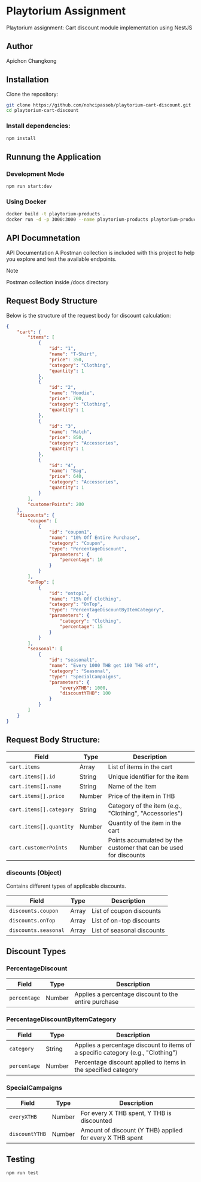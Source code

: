 # Playtorium Assignment

Playtorium assignment: Cart discount module implementation using NestJS

## Author
Apichon Changkong

## Installation
Clone the repository:
```bash
git clone https://github.com/nohcipassob/playtorium-cart-discount.git
cd playtorium-cart-discount
```
### Install dependencies:
```bash
npm install
```
## Runnung the Application
### Development Mode
```bash
npm run start:dev
```
### Using Docker
```bash
docker build -t playtorium-products .
docker run -d -p 3000:3000 --name playtorium-products playtorium-products
```
## API Documnetation
API Documentation
A Postman collection is included with this project to help you explore and test the available endpoints.
>[!NOTE]
> Postman collection inside /docs directory
## Request Body Structure
Below is the structure of the request body for discount calculation:
```json
{
    "cart": {
        "items": [
            {
                "id": "1",
                "name": "T-Shirt",
                "price": 350,
                "category": "Clothing",
                "quantity": 1
            },
            {
                "id": "2",
                "name": "Hoodie",
                "price": 700,
                "category": "Clothing",
                "quantity": 1
            },
            {
                "id": "3",
                "name": "Watch",
                "price": 850,
                "category": "Accessories",
                "quantity": 1
            },
            {
                "id": "4",
                "name": "Bag",
                "price": 640,
                "category": "Accessories",
                "quantity": 1
            }
        ],
        "customerPoints": 200
    },
    "discounts": {
        "coupon": [
            {
                "id": "coupon1",
                "name": "10% Off Entire Purchase",
                "category": "Coupon",
                "type": "PercentageDiscount",
                "parameters": {
                    "percentage": 10
                }
            }
        ],
        "onTop": [
            {
                "id": "ontop1",
                "name": "15% Off Clothing",
                "category": "OnTop",
                "type": "PercentageDiscountByItemCategory",
                "parameters": {
                    "category": "Clothing",
                    "percentage": 15
                }
            }
        ],
        "seasonal": [
            {
                "id": "seasonal1",
                "name": "Every 1000 THB get 100 THB off",
                "category": "Seasonal",
                "type": "SpecialCampaigns",
                "parameters": {
                    "everyXTHB": 1000,
                    "discountYTHB": 100
                }
            }
        ]
    }
}
```
## Request Body Structure:
| Field             | Type    | Description                                                              |
| ----------------- | ------- | ------------------------------------------------------------------------ |
| `cart.items`      | Array   | List of items in the cart                                                |
| `cart.items[].id` | String  | Unique identifier for the item                                           |
| `cart.items[].name` | String | Name of the item                                                         |
| `cart.items[].price` | Number | Price of the item in THB                                                |
| `cart.items[].category` | String | Category of the item (e.g., "Clothing", "Accessories")                  |
| `cart.items[].quantity` | Number | Quantity of the item in the cart                                        |
| `cart.customerPoints` | Number | Points accumulated by the customer that can be used for discounts       |

### discounts (Object)
Contains different types of applicable discounts.

| Field               | Type   | Description                                                    |
| ------------------- | ------ | -------------------------------------------------------------- |
| `discounts.coupon`   | Array  | List of coupon discounts                                       |
| `discounts.onTop`    | Array  | List of on-top discounts                                       |
| `discounts.seasonal` | Array  | List of seasonal discounts                                     |

## Discount Types

### PercentageDiscount
| Field        | Type    | Description                                                |
| ------------ | ------- | ---------------------------------------------------------- |
| `percentage` | Number  | Applies a percentage discount to the entire purchase       |

### PercentageDiscountByItemCategory
| Field       | Type    | Description                                                |
| ----------- | ------- | ---------------------------------------------------------- |
| `category`  | String  | Applies a percentage discount to items of a specific category (e.g., "Clothing") |
| `percentage`| Number  | Percentage discount applied to items in the specified category |

### SpecialCampaigns
| Field        | Type    | Description                                                |
| ------------ | ------- | ---------------------------------------------------------- |
| `everyXTHB`  | Number  | For every X THB spent, Y THB is discounted                 |
| `discountYTHB` | Number | Amount of discount (Y THB) applied for every X THB spent   |

## Testing
```bash
npm run test
```
